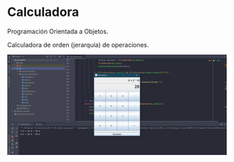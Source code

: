 ﻿# Calculadora
Programación Orientada a Objetos.

Calculadora de orden (jerarquía) de operaciones.

![img.png](images/img.png)